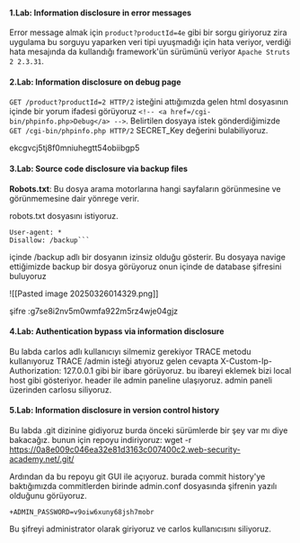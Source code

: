 #### 1.Lab: Information disclosure in error messages

Error message almak için `product?productId=4e` gibi bir sorgu giriyoruz zira uygulama bu sorguyu yaparken veri tipi uyuşmadığı için hata veriyor, verdiği hata mesajında da kullandığı framework'ün sürümünü veriyor `Apache Struts 2 2.3.31`.

#### 2.Lab: Information disclosure on debug page

`GET /product?productId=2 HTTP/2` isteğini attığımızda gelen html dosyasının içinde bir yorum ifadesi görüyoruz `<!-- <a href=/cgi-bin/phpinfo.php>Debug</a> -->`. Belirtilen dosyaya istek gönderdiğimizde `GET /cgi-bin/phpinfo.php HTTP/2` SECRET_Key değerini bulabiliyoruz.

ekcgvcj5tj8f0mniuhegtt54obiibgp5

#### 3.Lab: Source code disclosure via backup files

**Robots.txt**: Bu dosya arama motorlarına hangi sayfaların görünmesine ve görünmemesine dair yönrege verir.

robots.txt dosyasını istiyoruz. 
```
User-agent: *
Disallow: /backup```
```
içinde /backup adlı bir dosyanın izinsiz olduğu gösterir. Bu dosyaya navige ettiğimizde backup bir dosya görüyoruz onun içinde de database şifresini buluyoruz

![[Pasted image 20250326014329.png]]

şifre :g7se8i2nv5m0wmfa922m5rz4wje04gjz

#### 4.Lab: Authentication bypass via information disclosure

Bu labda carlos adlı kullanıcıyı silmemiz gerekiyor
TRACE metodu kullanıyoruz
TRACE /admin isteği atıyoruz
gelen cevapta 
X-Custom-Ip-Authorization: 127.0.0.1 gibi bir ibare görüyoruz.
bu ibareyi eklemek bizi local host gibi gösteriyor. header ile admin paneline ulaşıyoruz. admin paneli üzerinden carlosu siliyoruz.

#### 5.Lab: Information disclosure in version control history

Bu labda .git dizinine gidiyoruz burda önceki sürümlerde  bir şey var mı diye bakacağız. bunun için repoyu indiriyoruz:
wget -r https://0a8e009c046ea32e81d3163c007400c2.web-security-academy.net/.git/

Ardından da bu repoyu git GUI ile açıyoruz.  burada commit history'ye baktığımızda commitlerden birinde admin.conf dosyasında şifrenin yazılı olduğunu görüyoruz.

`+ADMIN_PASSWORD=v9oiw6xuny68jsh7mobr`

Bu şifreyi administrator olarak giriyoruz ve carlos kullanıcısını siliyoruz.